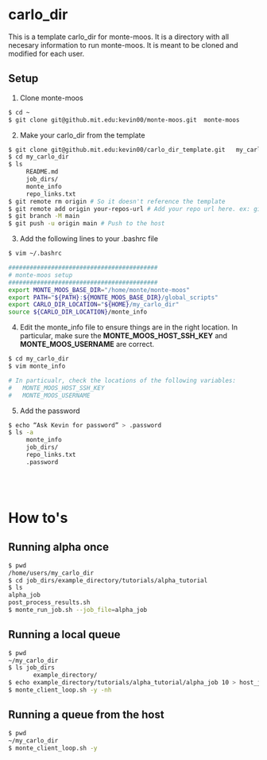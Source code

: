 # carlo_dir
This is a template carlo_dir for monte-moos. It is a directory with all necesary information to run monte-moos. It is meant to be cloned and modified for each user.  

## Setup 

1. Clone monte-moos
```bash
$ cd ~  
$ git clone git@github.mit.edu:kevin00/monte-moos.git  monte-moos
```

2. Make your carlo_dir from the template
```bash
$ git clone git@github.mit.edu:kevin00/carlo_dir_template.git   my_carlo_dir
$ cd my_carlo_dir  
$ ls   
     README.md  
     job_dirs/  
     monte_info 
     repo_links.txt
$ git remote rm origin # So it doesn't reference the template
$ git remote add origin your-repos-url # Add your repo url here. ex: git@github.mit.edu:kevin00/carlo_dir_2.git
$ git branch -M main
$ git push -u origin main # Push to the host
```

3. Add the following lines to your .bashrc file
```bash
$ vim ~/.bashrc  

##########################################
# monte-moos setup
##########################################
export MONTE_MOOS_BASE_DIR="/home/monte/monte-moos"
export PATH="${PATH}:${MONTE_MOOS_BASE_DIR}/global_scripts"
export CARLO_DIR_LOCATION="${HOME}/my_carlo_dir"
source ${CARLO_DIR_LOCATION}/monte_info 

```

4. Edit the monte_info file to ensure things are in the right location. In particular, make sure the **MONTE_MOOS_HOST_SSH_KEY** and **MONTE_MOOS_USERNAME** are correct.
```bash
$ cd my_carlo_dir
$ vim monte_info 

# In particualr, check the locations of the following variables:
#   MONTE_MOOS_HOST_SSH_KEY
#   MONTE_MOOS_USERNAME

```

5. Add the password
```bash
$ echo “Ask Kevin for password” > .password   
$ ls -a  
     monte_info   
     job_dirs/  
     repo_links.txt  
     .password  
```


<br/><br/>
# How to's
## Running  alpha once
    
```bash  
$ pwd  
/home/users/my_carlo_dir  
$ cd job_dirs/example_directory/tutorials/alpha_tutorial  
$ ls  
alpha_job    
post_process_results.sh   
$ monte_run_job.sh --job_file=alpha_job  
```

## Running a local queue
```bash
$ pwd  
~/my_carlo_dir   
$ ls job_dirs
       example_directory/
$ echo example_directory/tutorials/alpha_tutorial/alpha_job 10 > host_job_queue.txt  
$ monte_client_loop.sh -y -nh  
```


## Running a queue from the host
```bash  
$ pwd  
~/my_carlo_dir     
$ monte_client_loop.sh -y  
```